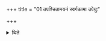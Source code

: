 +++
title = "01 तपश्चितामयनं स्वर्गकामा उपेयुः"

+++

<details><summary>थिते</summary>

1. (The performers) desirous of heaven should perform (the sacrificial-session called) Tāpaścitām ayanam.  
</details>
